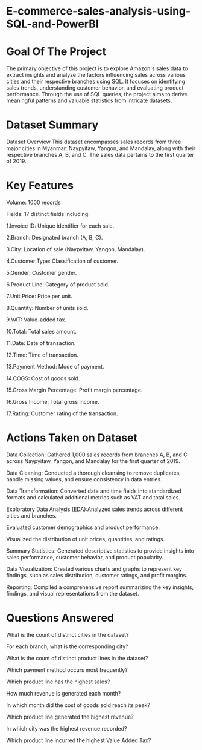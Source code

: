 # E-commerce-sales-analysis-using-SQL-and-PowerBI
# Goal Of The Project

The primary objective of this project is to explore Amazon's sales data to extract insights and analyze the factors influencing sales across various cities and their respective branches using SQL. It focuses on identifying sales trends, understanding customer behavior, and evaluating product performance. Through the use of SQL queries, the project aims to derive meaningful patterns and valuable statistics from intricate datasets.

# Dataset Summary 

Dataset Overview
This dataset encompasses sales records from three major cities in Myanmar: Naypyitaw, Yangon, and Mandalay, along with their respective branches A, B, and C. The sales data pertains to the first quarter of 2019.

# Key Features
Volume: 1000 records

Fields: 17 distinct fields including:

1.Invoice ID: Unique identifier for each sale.

2.Branch: Designated branch (A, B, C).

3.City: Location of sale (Naypyitaw, Yangon, Mandalay).

4.Customer Type: Classification of customer.

5.Gender: Customer gender.

6.Product Line: Category of product sold.

7.Unit Price: Price per unit.

8.Quantity: Number of units sold.

9.VAT: Value-added tax.

10.Total: Total sales amount.

11.Date: Date of transaction.

12.Time: Time of transaction.

13.Payment Method: Mode of payment.

14.COGS: Cost of goods sold.

15.Gross Margin Percentage: Profit margin percentage.

16.Gross Income: Total gross income.

17.Rating: Customer rating of the transaction. 

# Actions Taken on Dataset

Data Collection: Gathered 1,000 sales records from branches A, B, and C across Naypyitaw, Yangon, and Mandalay for the first quarter of 2019.

Data Cleaning: Conducted a thorough cleansing to remove duplicates, handle missing values, and ensure consistency in data entries.

Data Transformation: Converted date and time fields into standardized formats and calculated additional metrics such as VAT and total sales.

Exploratory Data Analysis (EDA):Analyzed sales trends across different cities and branches.

Evaluated customer demographics and product performance.

Visualized the distribution of unit prices, quantities, and ratings.

Summary Statistics: Generated descriptive statistics to provide insights into sales performance, customer behavior, and product popularity.

Data Visualization: Created various charts and graphs to represent key findings, such as sales distribution, customer ratings, and profit margins.

Reporting: Compiled a comprehensive report summarizing the key insights, findings, and visual representations from the dataset.

# Questions Answered 

What is the count of distinct cities in the dataset?

For each branch, what is the corresponding city?

What is the count of distinct product lines in the dataset?

Which payment method occurs most frequently?

Which product line has the highest sales?

How much revenue is generated each month?

In which month did the cost of goods sold reach its peak?

Which product line generated the highest revenue?

In which city was the highest revenue recorded?

Which product line incurred the highest Value Added Tax?
